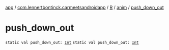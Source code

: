 [app](../../../index.md) / [com.lennertbontinck.carmeetsandroidapp](../../index.md) / [R](../index.md) / [anim](index.md) / [push_down_out](./push_down_out.md)

# push_down_out

`static val push_down_out: `[`Int`](https://kotlinlang.org/api/latest/jvm/stdlib/kotlin/-int/index.html)
`static val push_down_out: `[`Int`](https://kotlinlang.org/api/latest/jvm/stdlib/kotlin/-int/index.html)